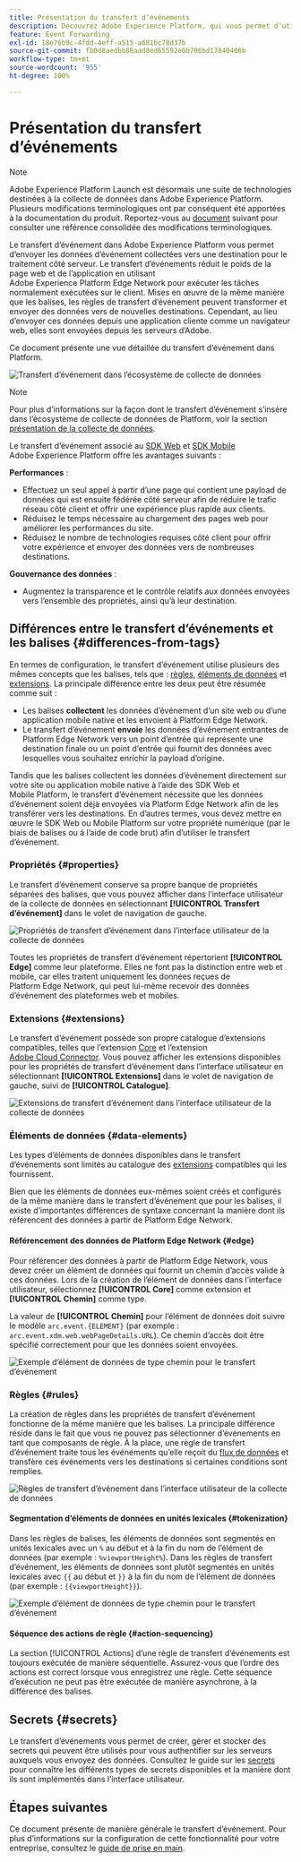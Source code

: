 ```yaml
---
title: Présentation du transfert dʼévénements
description: Découvrez Adobe Experience Platform, qui vous permet dʼutiliser Platform Edge Network afin dʼexécuter des tâches sans modifier votre implémentation de balises.
feature: Event Forwarding
exl-id: 18e76b9c-4fdd-4eff-a515-a681bc78d37b
source-git-commit: fb0d8aedbb88aad8ed65592e0b706bd17840406b
workflow-type: tm+mt
source-wordcount: '955'
ht-degree: 100%

---
```


# Présentation du transfert dʼévénements

>[!NOTE]
>
>Adobe Experience Platform Launch est désormais une suite de technologies destinées à la collecte de données dans Adobe Experience Platform. Plusieurs modifications terminologiques ont par conséquent été apportées à la documentation du produit. Reportez-vous au [document](../../term-updates.md) suivant pour consulter une référence consolidée des modifications terminologiques.

Le transfert d’événement dans Adobe Experience Platform vous permet d’envoyer les données d’événement collectées vers une destination pour le traitement côté serveur. Le transfert dʼévénements réduit le poids de la page web et de lʼapplication en utilisant Adobe Experience Platform Edge Network pour exécuter les tâches normalement exécutées sur le client. Mises en œuvre de la même manière que les balises, les règles de transfert d’événement peuvent transformer et envoyer des données vers de nouvelles destinations. Cependant, au lieu d’envoyer ces données depuis une application cliente comme un navigateur web, elles sont envoyées depuis les serveurs d’Adobe.

Ce document présente une vue détaillée du transfert d’événement dans Platform.

![Transfert d’événement dans l’écosystème de collecte de données](../../../collection/images/home/event-forwarding.png)

>[!NOTE]
>
>Pour plus d’informations sur la façon dont le transfert d’événement s’insère dans l’écosystème de collecte de données de Platform, voir la section [présentation de la collecte de données](../../../collection/home.md).

Le transfert d’événement associé au [SDK Web](../../../edge/home.md) et [SDK Mobile](https://aep-sdks.gitbook.io/docs/) Adobe Experience Platform offre les avantages suivants :

**Performances** :

* Effectuez un seul appel à partir d’une page qui contient une payload de données qui est ensuite fédérée côté serveur afin de réduire le trafic réseau côté client et offrir une expérience plus rapide aux clients.
* Réduisez le temps nécessaire au chargement des pages web pour améliorer les performances du site.
* Réduisez le nombre de technologies requises côté client pour offrir votre expérience et envoyer des données vers de nombreuses destinations.

**Gouvernance des données** :

* Augmentez la transparence et le contrôle relatifs aux données envoyées vers l’ensemble des propriétés, ainsi qu’à leur destination.

## Différences entre le transfert dʼévénements et les balises {#differences-from-tags}

En termes de configuration, le transfert d’événement utilise plusieurs des mêmes concepts que les balises, tels que : [règles](../managing-resources/rules.md), [éléments de données](../managing-resources/data-elements.md) et [extensions](../managing-resources/extensions/overview.md). La principale différence entre les deux peut être résumée comme suit :

* Les balises **collectent** les données d’événement d’un site web ou d’une application mobile native et les envoient à Platform Edge Network.
* Le transfert d’événement **envoie** les données d’événement entrantes de Platform Edge Network vers un point d’entrée qui représente une destination finale ou un point d’entrée qui fournit des données avec lesquelles vous souhaitez enrichir la payload d’origine.

Tandis que les balises collectent les données d’événement directement sur votre site ou application mobile native à l’aide des SDK Web et Mobile Platform, le transfert d’événement nécessite que les données d’événement soient déjà envoyées via Platform Edge Network afin de les transférer vers les destinations. En d’autres termes, vous devez mettre en œuvre le SDK Web ou Mobile Platform sur votre propriété numérique (par le biais de balises ou à l’aide de code brut) afin d’utiliser le transfert d’événement.

### Propriétés {#properties}

Le transfert d’événement conserve sa propre banque de propriétés séparées des balises, que vous pouvez afficher dans l’interface utilisateur de la collecte de données en sélectionnant **[!UICONTROL Transfert d’événement]** dans le volet de navigation de gauche.

![Propriétés de transfert d’événement dans l’interface utilisateur de la collecte de données](../../images/ui/event-forwarding/overview/properties.png)

Toutes les propriétés de transfert d’événement répertorient **[!UICONTROL Edge]** comme leur plateforme. Elles ne font pas la distinction entre web et mobile, car elles traitent uniquement les données reçues de Platform Edge Network, qui peut lui-même recevoir des données d’événement des plateformes web et mobiles.

### Extensions {#extensions}

Le transfert d’événement possède son propre catalogue d’extensions compatibles, telles que l’extension [Core](../../extensions/web/core/event-forwarding.md) et l’extension [Adobe Cloud Connector](../../extensions/web/cloud-connector/overview.md). Vous pouvez afficher les extensions disponibles pour les propriétés de transfert d’événement dans l’interface utilisateur en sélectionnant **[!UICONTROL Extensions]** dans le volet de navigation de gauche, suivi de **[!UICONTROL Catalogue]**.

![Extensions de transfert d’événement dans l’interface utilisateur de la collecte de données](../../images/ui/event-forwarding/overview/extensions.png)

### Éléments de données {#data-elements}

Les types d’éléments de données disponibles dans le transfert d’événements sont limités au catalogue des [extensions](#extensions) compatibles qui les fournissent.

Bien que les éléments de données eux-mêmes soient créés et configurés de la même manière dans le transfert d’événement que pour les balises, il existe d’importantes différences de syntaxe concernant la manière dont ils référencent des données à partir de Platform Edge Network.

#### Référencement des données de Platform Edge Network {#edge}

Pour référencer des données à partir de Platform Edge Network, vous devez créer un élément de données qui fournit un chemin d’accès valide à ces données. Lors de la création de l’élément de données dans l’interface utilisateur, sélectionnez **[!UICONTROL Core]** comme extension et **[!UICONTROL Chemin]** comme type.

La valeur de **[!UICONTROL Chemin]** pour l’élément de données doit suivre le modèle `arc.event.{ELEMENT}` (par exemple : `arc.event.xdm.web.webPageDetails.URL`). Ce chemin d’accès doit être spécifié correctement pour que les données soient envoyées.

![Exemple d’élément de données de type chemin pour le transfert d’événement](../../images/ui/event-forwarding/overview/data-reference.png)

### Règles {#rules}

La création de règles dans les propriétés de transfert d’événement fonctionne de la même manière que les balises. La principale différence réside dans le fait que vous ne pouvez pas sélectionner d’événements en tant que composants de règle. À la place, une règle de transfert d’événement traite tous les événements qu’elle reçoit du [flux de données](../../../edge/datastreams/overview.md) et transfère ces événements vers les destinations si certaines conditions sont remplies.

![Règles de transfert d’événement dans l’interface utilisateur de la collecte de données](../../images/ui/event-forwarding/overview/rules.png)

#### Segmentation d’éléments de données en unités lexicales {#tokenization}

Dans les règles de balises, les éléments de données sont segmentés en unités lexicales avec un `%` au début et à la fin du nom de l’élément de données (par exemple : `%viewportHeight%`). Dans les règles de transfert d’événement, les éléments de données sont plutôt segmentés en unités lexicales avec `{{` au début et `}}` à la fin du nom de l’élément de données (par exemple : `{{viewportHeight}}`).

![Exemple d’élément de données de type chemin pour le transfert d’événement](../../images/ui/event-forwarding/overview/tokenization.png)

#### Séquence des actions de règle {#action-sequencing}

La section [!UICONTROL Actions] d’une règle de transfert d’événements est toujours exécutée de manière séquentielle. Assurez-vous que l’ordre des actions est correct lorsque vous enregistrez une règle. Cette séquence d’exécution ne peut pas être exécutée de manière asynchrone, à la différence des balises.

## Secrets {#secrets}

Le transfert d’événements vous permet de créer, gérer et stocker des secrets qui peuvent être utilisés pour vous authentifier sur les serveurs auxquels vous envoyez des données. Consultez le guide sur les [secrets](./secrets.md) pour connaître les différents types de secrets disponibles et la manière dont ils sont implémentés dans l’interface utilisateur.

## Étapes suivantes

Ce document présente de manière générale le transfert d’événement. Pour plus d’informations sur la configuration de cette fonctionnalité pour votre entreprise, consultez le [guide de prise en main](./getting-started.md).
